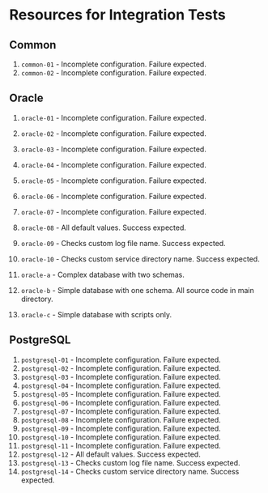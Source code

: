 # Resources for Integration Tests

## Common

1. `common-01` - Incomplete configuration. Failure expected.
2. `common-02` - Incomplete configuration. Failure expected.

## Oracle

 1. `oracle-01` - Incomplete configuration. Failure expected.
 2. `oracle-02` - Incomplete configuration. Failure expected.
 3. `oracle-03` - Incomplete configuration. Failure expected.
 4. `oracle-04` - Incomplete configuration. Failure expected.
 5. `oracle-05` - Incomplete configuration. Failure expected.
 6. `oracle-06` - Incomplete configuration. Failure expected.
 7. `oracle-07` - Incomplete configuration. Failure expected.
 8. `oracle-08` - All default values. Success expected.
 9. `oracle-09` - Checks custom log file name. Success expected.
10. `oracle-10` - Checks custom service directory name. Success expected.

1. `oracle-a` - Complex database with two schemas.
2. `oracle-b` - Simple database with one schema. All source code in main directory.
3. `oracle-c` - Simple database with scripts only.

## PostgreSQL

 1. `postgresql-01` - Incomplete configuration. Failure expected.
 2. `postgresql-02` - Incomplete configuration. Failure expected.
 3. `postgresql-03` - Incomplete configuration. Failure expected.
 4. `postgresql-04` - Incomplete configuration. Failure expected.
 5. `postgresql-05` - Incomplete configuration. Failure expected.
 6. `postgresql-06` - Incomplete configuration. Failure expected.
 7. `postgresql-07` - Incomplete configuration. Failure expected.
 8. `postgresql-08` - Incomplete configuration. Failure expected.
 9. `postgresql-09` - Incomplete configuration. Failure expected.
10. `postgresql-10` - Incomplete configuration. Failure expected.
11. `postgresql-11` - Incomplete configuration. Failure expected.
12. `postgresql-12` - All default values. Success expected.
13. `postgresql-13` - Checks custom log file name. Success expected.
14. `postgresql-14` - Checks custom service directory name. Success expected.
